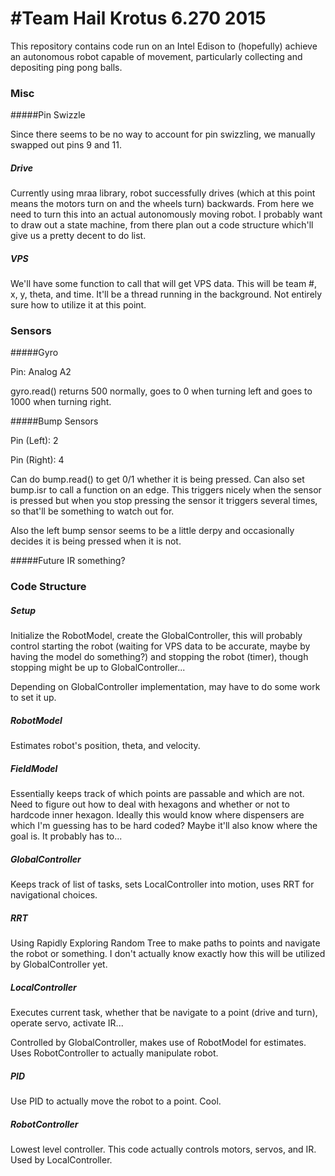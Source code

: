 #Team Hail Krotus 6.270 2015
=====

This repository contains code run on an Intel Edison to 
(hopefully) achieve an autonomous robot capable of 
movement, particularly collecting and depositing ping pong balls.

### Misc


#####Pin Swizzle

Since there seems to be no way to account for pin swizzling, we manually swapped out pins 9 and 11.


##### Drive

Currently using mraa library, robot successfully drives (which at this point means the motors turn on and the wheels turn) backwards. From here we need to turn this into an actual autonomously moving robot. I probably want to draw out a state machine, from there plan out a code structure which'll give us a pretty decent to do list.

##### VPS

We'll have some function to call that will get VPS data. This will be team #, x, y, theta, and time. It'll be a thread running in the background. Not entirely sure how to utilize it at this point.

### Sensors

#####Gyro

Pin: Analog A2

gyro.read() returns 500 normally, goes to 0 when turning left and goes to 1000 when turning right.

#####Bump Sensors

Pin (Left): 2

Pin (Right): 4

Can do bump.read() to get 0/1 whether it is being pressed.
Can also set bump.isr to call a function on an edge. This triggers nicely when the sensor is pressed but when you stop pressing the sensor it triggers several times, so that'll be something to watch out for.

Also the left bump sensor seems to be a little derpy and occasionally decides it is being pressed when it is not.

#####Future IR something?

### Code Structure

##### Setup

Initialize the RobotModel, create the GlobalController, this will probably control starting the robot (waiting for VPS data to be accurate, maybe by having the model do something?) and stopping the robot (timer), though stopping might be up to GlobalController...

Depending on GlobalController implementation, may have to do some work to set it up.

##### RobotModel

Estimates robot's position, theta, and velocity.

##### FieldModel

Essentially keeps track of which points are passable and which are not. Need to figure out how to deal with hexagons and whether or not to hardcode inner hexagon. Ideally this would know where dispensers are which I'm guessing has to be hard coded? Maybe it'll also know where the goal is. It probably has to...

##### GlobalController

Keeps track of list of tasks, sets LocalController into motion, uses RRT for navigational choices.

##### RRT

Using Rapidly Exploring Random Tree to make paths to points and navigate the robot or something. I don't actually know exactly how this will be utilized by GlobalController yet.

##### LocalController

Executes current task, whether that be navigate to a point (drive and turn), operate servo, activate IR...

Controlled by GlobalController, makes use of RobotModel for estimates. Uses RobotController to actually manipulate robot.

##### PID

Use PID to actually move the robot to a point. Cool.

##### RobotController

Lowest level controller. This code actually controls motors, servos, and IR. Used by LocalController.
